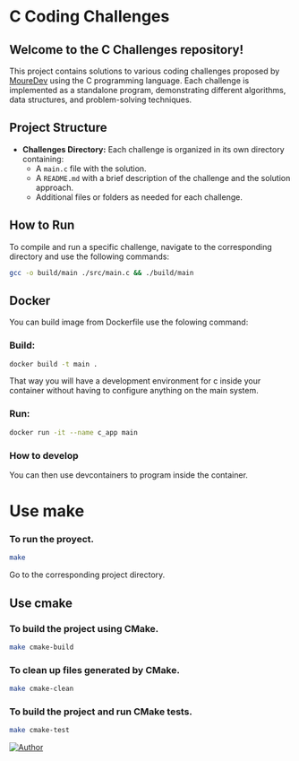 # C Coding Challenges

## **Welcome to the C Challenges repository!**

This project contains solutions to various coding challenges proposed by [MoureDev](https://github.com/mouredev) using the C programming language. Each challenge is implemented as a standalone program, demonstrating different algorithms, data structures, and problem-solving techniques.

## Project Structure

- **Challenges Directory:** Each challenge is organized in its own directory containing:
  - A `main.c` file with the solution.
  - A `README.md` with a brief description of the challenge and the solution approach.
  - Additional files or folders as needed for each challenge.

## How to Run

To compile and run a specific challenge, navigate to the corresponding directory and use the following commands:
```bash
gcc -o build/main ./src/main.c && ./build/main
```

## Docker

You can build image from Dockerfile use the folowing command:

### Build:

```bash
docker build -t main .
```
That way you will have a development environment for c inside your container without having to configure anything on the main system.

### Run:
```bash
docker run -it --name c_app main
```
### How to develop

You can then use devcontainers to program inside the container.


# Use make

### To run the proyect.
```bash
make
```

Go to the corresponding project directory.

## Use cmake
 
### To build the project using CMake.

```bash
make cmake-build
```

### To clean up files generated by CMake.

```bash
make cmake-clean
```

### To build the project and run CMake tests.

```bash
make cmake-test
```

[![Author](https://img.shields.io/badge/Author-%40shonydev-green)](https://github.com/shonydev)
